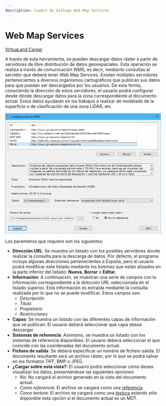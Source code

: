 ```yaml
---
description: Cuadro de diálogo Web Map Services
---
```


# Web Map Services

[VirtuaLand Cargar](../fichas-de-herramientas/ficha-de-herramientas-virtualand/virtualand-cargar.md)

A través de esta herramienta, se pueden descargar datos ráster a partir de servidores de libre distribución de datos geoespaciales. Esta operación se realiza a través de comunicación WMS, es decir, mediante consultas al servidor que deberá tener Web Map Services. Existen múltiples servidores pertenecientes a diversos organismos cartográficos que publican sus datos para que puedan ser descargados por los usuarios. De esta forma, conociendo la dirección de estos servidores, el usuario podrá configurar desde dónde descargar datos para la zona correspondiente al documento actual. Estos datos ayudarán en los trabajos a realizar de modelado de la superficie o de clasificación de una zona LiDAR, etc.

![Cuadro de di&#xE1;logo Conectar a servidor WMS](../../.gitbook/assets/image%20%2814%29.png)

Los parámetros que requiere son los siguientes:

* **Dirección URL**: Se muestra un listado con los posibles servidores donde realizar la consulta para la descarga de datos. Por defecto, el programa incluye algunas direcciones pertenecientes a España, pero el usuario podrá modificar este listado mediante los botones que están situados en la parte inferior del listado: **Nueva**, **Borrar** o **Editar.**
* **Información**: A continuación, se muestran una serie de campos con la información correspondiente a la dirección URL seleccionada en el listado superior. Esta información es extraída mediante la consulta realizada por lo que no se puede modificar. Estos campos son:
  * _Descripción_
  * _Título_
  * _Propietario_
  * _Restricciones_
* **Capas**: Se muestra un listado con las diferentes capas de información que se publican. El usuario deberá seleccionar qué capa desea descargar.
* **Sistemas de referencia**: Asimismo, se muestra un listado con los sistemas de referencia disponibles. El usuario deberá seleccionar el que coincide con las coordenadas del documento actual.
* **Fichero de salida**: Se deberá especificar un nombre de fichero salida. El documento resultante será un archivo ráster, por lo que se podrá salvar en los formatos TIFF, BMP o JPEG.
* **¿Cargar sobre esta vista?:** El usuario podrá seleccionar cómo desea visualizar los datos, presentándose las siguientes opciones:
  * _No_: No cargará el archivo generado en la vista del documento actual.
  * _Como referencia_: El archivo se cargará como una [referencia](../operaciones-con-archivos/abrir-archivos-de-referencia.md)
  * _Como textura_: El archivo se cargará como una [textura ](cargar-texturas/)estando sólo disponible esta opción si el documento actual es un MDT.

